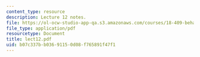 ```yaml
---
content_type: resource
description: Lecture 12 notes.
file: https://ol-ocw-studio-app-qa.s3.amazonaws.com/courses/18-409-behavior-of-algorithms-spring-2002/b07c337bb03691150d08f765891f47f1_lect12.pdf
file_type: application/pdf
resourcetype: Document
title: lect12.pdf
uid: b07c337b-b036-9115-0d08-f765891f47f1
---
```

